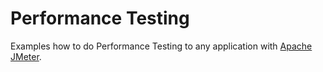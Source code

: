 # Performance Testing
Examples how to do Performance Testing to any application with [Apache JMeter](https://jmeter.apache.org).

